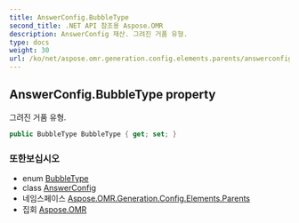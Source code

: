 ```yaml
---
title: AnswerConfig.BubbleType
second_title: .NET API 참조용 Aspose.OMR
description: AnswerConfig 재산. 그려진 거품 유형.
type: docs
weight: 30
url: /ko/net/aspose.omr.generation.config.elements.parents/answerconfig/bubbletype/
---
```

## AnswerConfig.BubbleType property

그려진 거품 유형.

```csharp
public BubbleType BubbleType { get; set; }
```

### 또한보십시오

* enum [BubbleType](../../../aspose.omr.generation.config.enums/bubbletype/)
* class [AnswerConfig](../)
* 네임스페이스 [Aspose.OMR.Generation.Config.Elements.Parents](../../answerconfig/)
* 집회 [Aspose.OMR](../../../)


